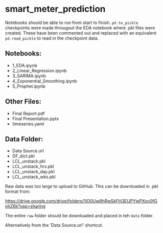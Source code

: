 
# smart_meter_prediction

Notebooks should be able to run from start to finish. 
`pd.to_pickle` checkpoints were made througout the EDA notebook where .pkl files were created. 
These have been commented out and replaced with an equivalent `pd.read_pickle` to read in the checkpoint data.

## Notebooks:
- 1_EDA.ipynb
- 2_Linear_Regression.ipynb
- 3_SARIMA.ipynb
- 4_Exponential_Smoothing.ipynb
- 5_Prophet.ipynb

## Other Files:
- Final Report.pdf
- Final Presentation.pptx
- timeseries.yaml

## Data Folder:
- Data Source.url
- DF_dict.pkl
- LCL_unstack.pkl
- LCL_unstack_hrs.pkl
- LCL_unstack_day.pkl
- LCL_unstack_wks.pkl

Raw data was too large to upload to GitHub. This can be downloaded in .pkl format from:

https://drive.google.com/drive/folders/1IO0Uw8hRwSkFH3EUPYjePXoc0fGohZ6k?usp=sharing

The entire `raw` folder should be downloaded and placed in teh `data` folder.

Alternatively from the 'Data Source.url' shortcut.


